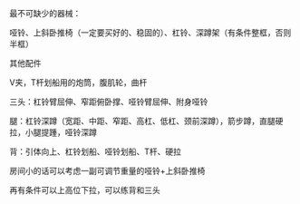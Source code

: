 最不可缺少的器械：

哑铃、上斜卧推椅（一定要买好的、稳固的）、杠铃、深蹲架（有条件整框，否则半框）



其他配件

V夹，T杆划船用的炮筒，腹肌轮，曲杆

三头：杠铃臂屈伸、窄距俯卧撑、哑铃臂屈伸、附身哑铃

腿：杠铃深蹲（宽距、中距、窄距、高杠、低杠、颈前深蹲），箭步蹲，直腿硬拉，小腿提踵，哑铃深蹲

背：引体向上、杠铃划船、哑铃划船、T杆、硬拉

房间小的话可以考虑一副可调节重量的哑铃+上斜卧推椅

再有条件可以上高位下拉，可以练背和三头